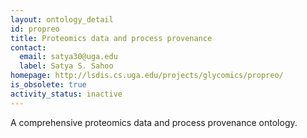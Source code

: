 ```yaml
---
layout: ontology_detail
id: propreo
title: Proteomics data and process provenance
contact:
  email: satya30@uga.edu
  label: Satya S. Sahoo
homepage: http://lsdis.cs.uga.edu/projects/glycomics/propreo/
is_obsolete: true
activity_status: inactive
---
```


A comprehensive proteomics data and process provenance ontology.
